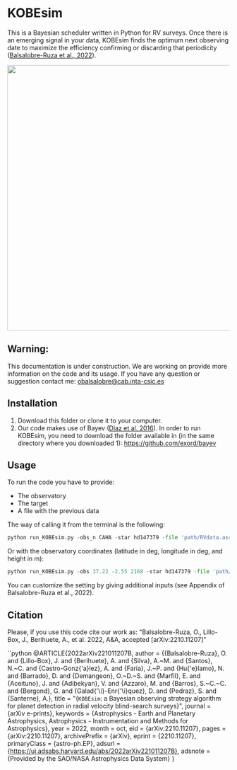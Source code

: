 # KOBEsim

This is a Bayesian scheduler written in Python for RV surveys. Once there is an emerging signal in your data, KOBEsim finds the optimum next observing date to maximize the efficiency confirming or discarding that periodicity ([Balsalobre-Ruza et al., 2022](https://ui.adsabs.harvard.edu/abs/2022arXiv221011207B/abstract)).



<p align="center">
<img src="https://user-images.githubusercontent.com/47603865/188274702-4b41f705-4c27-4493-a853-eda4283b92cc.png" width="600" />

## Warning: 
This documentation is under construction. We are working on provide more information on the code and its usage. If you have any question or suggestion contact me: obalsalobre@cab.inta-csic.es
  
  
## Installation

1) Download this folder or clone it to your computer.
2) Our code makes use of Bayev ([Díaz et al. 2016](https://ui.adsabs.harvard.edu/abs/2016A%26A...585A.134D/abstract)). In order to run KOBEsim, you need to download the folder available in (in the same directory where you downloaded 1): https://github.com/exord/bayev 

## Usage

To run the code you have to provide:
- The observatory
- The target
- A file with the previous data

The way of calling it from the terminal is the following:
```python
python run_KOBEsim.py -obs_n CAHA -star hd147379 -file 'path/RVdata.ascii'
```

Or with the observatory coordinates (latitude in deg, longitude in deg, and height in m):

```python
python run_KOBEsim.py -obs 37.22 -2.55 2168 -star hd147379 -file 'path/RVdata.ascii'
```

You can customize the setting by giving additional inputs (see Appendix of Balsalobre-Ruza et al., 2022).
  
## Citation
Please, if you use this code cite our work as: "Balsalobre-Ruza, O., Lillo-Box, J., Berihuete, A., et al. 2022, A&A, accepted
[arXiv:2210.11207]"

``python
  @ARTICLE{2022arXiv221011207B,
       author = {{Balsalobre-Ruza}, O. and {Lillo-Box}, J. and {Berihuete}, A. and {Silva}, A.~M. and {Santos}, N.~C. and {Castro-Gonz{\'a}lez}, A. and {Faria}, J.~P. and {Hu{\'e}lamo}, N. and {Barrado}, D. and {Demangeon}, O.~D.~S. and {Marfil}, E. and {Aceituno}, J. and {Adibekyan}, V. and {Azzaro}, M. and {Barros}, S.~C.~C. and {Bergond}, G. and {Galad{\'\i}-Enr{\'\i}quez}, D. and {Pedraz}, S. and {Santerne}, A.},
        title = "{$\texttt{KOBEsim}$: a Bayesian observing strategy algorithm for planet detection in radial velocity blind-search surveys}",
      journal = {arXiv e-prints},
     keywords = {Astrophysics - Earth and Planetary Astrophysics, Astrophysics - Instrumentation and Methods for Astrophysics},
         year = 2022,
        month = oct,
          eid = {arXiv:2210.11207},
        pages = {arXiv:2210.11207},
archivePrefix = {arXiv},
       eprint = {2210.11207},
 primaryClass = {astro-ph.EP},
       adsurl = {https://ui.adsabs.harvard.edu/abs/2022arXiv221011207B},
      adsnote = {Provided by the SAO/NASA Astrophysics Data System}
}
```

